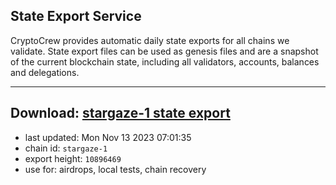 ## State Export Service
CryptoCrew provides automatic daily state exports for all chains we validate. State export files can be used as genesis files and are a snapshot of the current blockchain state, including all validators, accounts, balances and delegations.

---
**Download: [stargaze-1 state export](https://dl.ccvalidators.com/SERVICE/stargaze/stargaze-1_export_10896469.json)**
---

- last updated: Mon Nov 13 2023 07:01:35
- chain id: `stargaze-1`
- export height: `10896469`
- use for: airdrops, local tests, chain recovery
